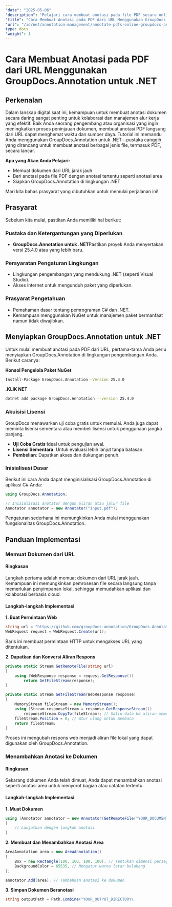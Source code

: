 ```yaml
---
"date": "2025-05-06"
"description": "Pelajari cara membuat anotasi pada file PDF secara online menggunakan GroupDocs.Annotation for .NET. Sederhanakan proses peninjauan dokumen Anda dengan teknik anotasi yang efisien."
"title": "Cara Membuat Anotasi pada PDF dari URL Menggunakan GroupDocs.Annotation untuk .NET"
"url": "/id/net/annotation-management/annotate-pdfs-online-groupdocs-annotation-net/"
type: docs
"weight": 1
---
```


# Cara Membuat Anotasi pada PDF dari URL Menggunakan GroupDocs.Annotation untuk .NET

## Perkenalan

Dalam lanskap digital saat ini, kemampuan untuk membuat anotasi dokumen secara daring sangat penting untuk kolaborasi dan manajemen alur kerja yang efektif. Baik Anda seorang pengembang atau organisasi yang ingin meningkatkan proses peninjauan dokumen, membuat anotasi PDF langsung dari URL dapat menghemat waktu dan sumber daya. Tutorial ini memandu Anda menggunakan GroupDocs.Annotation untuk .NET—pustaka canggih yang dirancang untuk membuat anotasi berbagai jenis file, termasuk PDF, secara lancar.

**Apa yang Akan Anda Pelajari:**
- Memuat dokumen dari URL jarak jauh
- Beri anotasi pada file PDF dengan anotasi tertentu seperti anotasi area
- Siapkan GroupDocs.Annotation di lingkungan .NET

Mari kita bahas prasyarat yang dibutuhkan untuk memulai perjalanan ini!

## Prasyarat

Sebelum kita mulai, pastikan Anda memiliki hal berikut:

### Pustaka dan Ketergantungan yang Diperlukan
- **GroupDocs.Annotation untuk .NET**Pastikan proyek Anda menyertakan versi 25.4.0 atau yang lebih baru.
  

### Persyaratan Pengaturan Lingkungan
- Lingkungan pengembangan yang mendukung .NET (seperti Visual Studio).
- Akses internet untuk mengunduh paket yang diperlukan.

### Prasyarat Pengetahuan
- Pemahaman dasar tentang pemrograman C# dan .NET.
- Kemampuan menggunakan NuGet untuk manajemen paket bermanfaat namun tidak diwajibkan.

## Menyiapkan GroupDocs.Annotation untuk .NET

Untuk mulai membuat anotasi pada PDF dari URL, pertama-tama Anda perlu menyiapkan GroupDocs.Annotation di lingkungan pengembangan Anda. Berikut caranya:

**Konsol Pengelola Paket NuGet**

```bash
Install-Package GroupDocs.Annotation -Version 25.4.0
```

**\.KLIK NET**

```bash
dotnet add package GroupDocs.Annotation --version 25.4.0
```

### Akuisisi Lisensi

GroupDocs menawarkan uji coba gratis untuk memulai. Anda juga dapat meminta lisensi sementara atau membeli lisensi untuk penggunaan jangka panjang.

- **Uji Coba Gratis**:Ideal untuk pengujian awal.
- **Lisensi Sementara**: Untuk evaluasi lebih lanjut tanpa batasan.
- **Pembelian**: Dapatkan akses dan dukungan penuh.

### Inisialisasi Dasar

Berikut ini cara Anda dapat menginisialisasi GroupDocs.Annotation di aplikasi C# Anda:

```csharp
using GroupDocs.Annotation;

// Inisialisasi anotator dengan aliran atau jalur file
Annotator annotator = new Annotator("input.pdf");
```

Pengaturan sederhana ini memungkinkan Anda mulai menggunakan fungsionalitas GroupDocs.Annotation.

## Panduan Implementasi

### Memuat Dokumen dari URL

#### Ringkasan

Langkah pertama adalah memuat dokumen dari URL jarak jauh. Kemampuan ini memungkinkan pemrosesan file secara langsung tanpa memerlukan penyimpanan lokal, sehingga memudahkan aplikasi dan kolaborasi berbasis cloud.

#### Langkah-langkah Implementasi

**1. Buat Permintaan Web**

```csharp
string url = "https://github.com/groupdocs-annotation/GroupDocs.Annotation-for-.NET/blob/master/Examples/Resources/SampleFiles/input.pdf?raw=true";
WebRequest request = WebRequest.Create(url);
```

Baris ini membuat permintaan HTTP untuk mengakses URL yang ditentukan.

**2. Dapatkan dan Konversi Aliran Respons**

```csharp
private static Stream GetRemoteFile(string url)
{
    using (WebResponse response = request.GetResponse())
        return GetFileStream(response);
}

private static Stream GetFileStream(WebResponse response)
{
    MemoryStream fileStream = new MemoryStream();
    using (Stream responseStream = response.GetResponseStream())
        responseStream.CopyTo(fileStream); // Salin data ke aliran memori
    fileStream.Position = 0; // Atur ulang untuk membaca
    return fileStream;
}
```

Proses ini mengubah respons web menjadi aliran file lokal yang dapat digunakan oleh GroupDocs.Annotation.

### Menambahkan Anotasi ke Dokumen

#### Ringkasan

Sekarang dokumen Anda telah dimuat, Anda dapat menambahkan anotasi seperti anotasi area untuk menyorot bagian atau catatan tertentu.

#### Langkah-langkah Implementasi

**1. Muat Dokumen**

```csharp
using (Annotator annotator = new Annotator(GetRemoteFile("YOUR_DOCUMENT_DIRECTORY/input.pdf")))
{
    // Lanjutkan dengan langkah anotasi
}
```

**2. Membuat dan Menambahkan Anotasi Area**

```csharp
AreaAnnotation area = new AreaAnnotation()
{
    Box = new Rectangle(100, 100, 100, 100), // Tentukan dimensi persegi panjang
    BackgroundColor = 65535, // Mengatur warna latar belakang
};

annotator.Add(area); // Tambahkan anotasi ke dokumen
```

**3. Simpan Dokumen Beranotasi**

```csharp
string outputPath = Path.Combine("YOUR_OUTPUT_DIRECTORY\